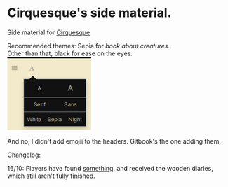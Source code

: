 # Cirquesque's side material.

Side material for [Cirquesque](https://www.anonpone.com/cirquesque/)

Recommended themes: Sepia for _book about creatures_.  
Other than that, black for ease on the eyes.  
![](Images/theme.png)

And no, I didn't add emojii to the headers. Gitbook's the one adding them.

Changelog:

16/10: Players have found [something](https://duendeinexistente.gitbooks.io/cirque/content/World.svg), and received the wooden diaries, which still aren't fully finished.

